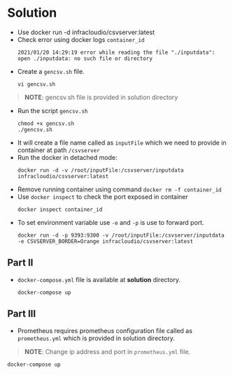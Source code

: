 # Solution
  - Use docker run -d infracloudio/csvserver:latest 
  - Check error using docker logs `container_id`
    ```console
    2021/01/20 14:29:19 error while reading the file "./inputdata": open ./inputdata: no such file or directory
    ```
  - Create a `gencsv.sh` file.
    ```console
    vi gencsv.sh
	```
> **NOTE**: gencsv.sh file is provided in solution directory
 
  - Run the script `gencsv.sh`
    ```console
    chmod +x gencsv.sh
    ./gencsv.sh
	```
  - It will create a file name called as `inputFile` which we need to provide in container at path `/csvserver`
  - Run the docker in detached mode:
    ```console
    docker run -d -v /root/inputFile:/csvserver/inputdata infracloudio/csvserver:latest
    ```
  - Remove running container using command `docker rm -f container_id`
  - Use `docker inspect` to check the port exposed in container
    ```console
    docker inspect container_id
	  ```
  - To set environment variable use `-e` and `-p` is use to forward port.
    ```console
    docker run -d -p 9393:9300 -v /root/inputFile:/csvserver/inputdata -e CSVSERVER_BORDER=Orange infracloudio/csvserver:latest
    ```
## Part II
  - `docker-compose.yml` file is available at **solution** directory.
    ```console
    docker-compose up
    ```

## Part III


- Prometheus requires prometheus configuration file called as `prometheus.yml` which is provided in solution directory.

> **NOTE**: Change ip address and port in `prometheus.yml` file.

  ```console
  docker-compose up
  ```
